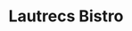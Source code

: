 ---
title: "Lautrecs Bistro"
address: "Lautrecs Bistro, 9 Saint Kieran Street, Kilkenny, Co. Kilkenny"
tel: "+353 (0)56 776 2720"
county: "Kilkenny"
category: "Italian Restaurants"
type: "Content"
lat: "52.65372848510742"
lng: "-7.261337757110596"
---